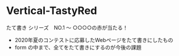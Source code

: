 # Vertical-TastyRed
たて書き シリーズ　NO.1  〜  ○○○○の赤が当たる！
- 2020年夏のコンテストに応募したWebページをたて書きにしたもの
- form の中まで、全てをたて書きにするのが今後の課題

